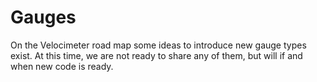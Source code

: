 # Gauges

On the Velocimeter road map some ideas to introduce new gauge types exist. At this time, we are not ready to share any of them, but will if and when new code is ready.

